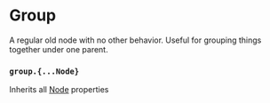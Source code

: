 # Group

A regular old node with no other behavior. Useful for grouping things together under one parent.

### `group.{...Node}`

Inherits all [Node](/docs/ref/Node.md) properties

